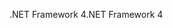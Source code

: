 <span data-ttu-id="d448e-101">.NET Framework 4</span><span class="sxs-lookup"><span data-stu-id="d448e-101">.NET Framework 4</span></span>